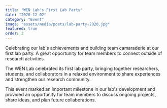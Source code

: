 ```yaml
---
title: "WEN Lab's First Lab Party"
date: "2020-12-02"
category: "Event"
image: "assets/media/posts/lab-party-2020.jpg"
featured: true
order: 2
---
```


Celebrating our lab's achievements and building team camaraderie at our first lab party. A great opportunity for team members to connect outside of research activities.

The WEN Lab celebrated its first lab party, bringing together researchers, students, and collaborators in a relaxed environment to share experiences and strengthen our research community.

This event marked an important milestone in our lab's development and provided an opportunity for team members to discuss ongoing projects, share ideas, and plan future collaborations. 